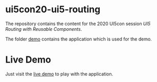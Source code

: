 # ui5con20-ui5-routing

The repository contains the content for the 2020 UI5con session *UI5 Routing with Reusable Components*.

The folder [demo](/demo) contains the application which is used for the demo.

# Live Demo
Just visit the [live demo](https://flovogt.github.io/ui5con20-ui5-routing/test/mockServer.html) to play with the application.

